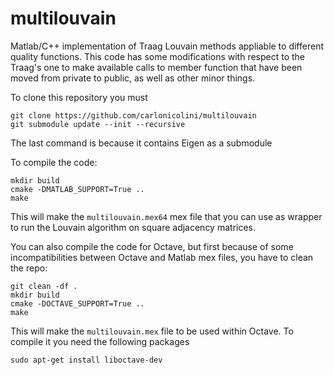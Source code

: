 # multilouvain
Matlab/C++ implementation of Traag Louvain methods appliable to different quality functions. This code has some modifications with respect to the Traag's one to make available calls to member function that have been moved from private to public, as well as other minor things.

To clone this repository you must

    git clone https://github.com/carlonicolini/multilouvain
    git submodule update --init --recursive

The last command is because it contains Eigen as a submodule

To compile the code:

    mkdir build
    cmake -DMATLAB_SUPPORT=True ..
    make

This will make the `multilouvain.mex64` mex file that you can use as wrapper to run the Louvain algorithm on square adjacency matrices.

You can also compile the code for Octave, but first because of some incompatibilities between Octave and Matlab mex files, you have to clean the repo:

    git clean -df .
    mkdir build
    cmake -DOCTAVE_SUPPORT=True ..
    make

This will make the `multilouvain.mex` file to be used within Octave. To compile it you need the following packages

    sudo apt-get install liboctave-dev

